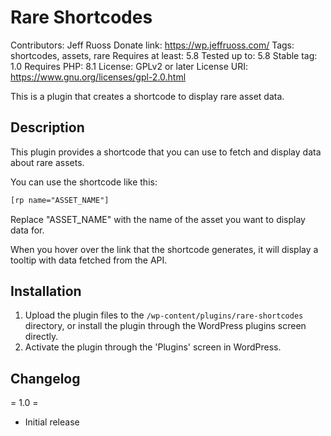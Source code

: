 # Rare Shortcodes
Contributors: Jeff Ruoss
Donate link: https://wp.jeffruoss.com/
Tags: shortcodes, assets, rare
Requires at least: 5.8
Tested up to: 5.8
Stable tag: 1.0
Requires PHP: 8.1
License: GPLv2 or later
License URI: https://www.gnu.org/licenses/gpl-2.0.html

This is a plugin that creates a shortcode to display rare asset data.

## Description

This plugin provides a shortcode that you can use to fetch and display data about rare assets.

You can use the shortcode like this:

```html
[rp name="ASSET_NAME"]
```

Replace "ASSET_NAME" with the name of the asset you want to display data for.

When you hover over the link that the shortcode generates, it will display a tooltip with data fetched from the API.

## Installation

1. Upload the plugin files to the `/wp-content/plugins/rare-shortcodes` directory, or install the plugin through the WordPress plugins screen directly.
2. Activate the plugin through the 'Plugins' screen in WordPress.

## Changelog

= 1.0 =
* Initial release
